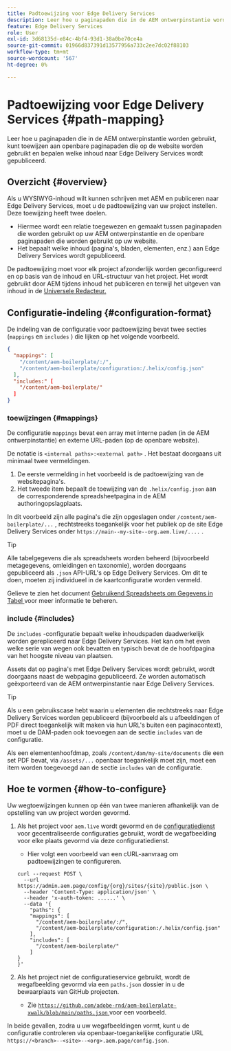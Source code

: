 ```yaml
---
title: Padtoewijzing voor Edge Delivery Services
description: Leer hoe u paginapaden die in de AEM ontwerpinstantie worden gebruikt, kunt toewijzen aan openbare paginapaden die op de website worden gebruikt en bepalen welke inhoud naar Edge Delivery Services wordt gepubliceerd.
feature: Edge Delivery Services
role: User
exl-id: 3d68135d-e84c-4bf4-93d1-38a0be70ce4a
source-git-commit: 01966d837391d13577956a733c2ee7dc02f88103
workflow-type: tm+mt
source-wordcount: '567'
ht-degree: 0%

---
```


# Padtoewijzing voor Edge Delivery Services {#path-mapping}

Leer hoe u paginapaden die in de AEM ontwerpinstantie worden gebruikt, kunt toewijzen aan openbare paginapaden die op de website worden gebruikt en bepalen welke inhoud naar Edge Delivery Services wordt gepubliceerd.

## Overzicht {#overview}

Als u WYSIWYG-inhoud wilt kunnen schrijven met AEM en publiceren naar Edge Delivery Services, moet u de padtoewijzing van uw project instellen. Deze toewijzing heeft twee doelen.

* Hiermee wordt een relatie toegewezen en gemaakt tussen paginapaden die worden gebruikt op uw AEM ontwerpinstantie en de openbare paginapaden die worden gebruikt op uw website.
* Het bepaalt welke inhoud (pagina&#39;s, bladen, elementen, enz.) aan Edge Delivery Services wordt gepubliceerd.

De padtoewijzing moet voor elk project afzonderlijk worden geconfigureerd en op basis van de inhoud en URL-structuur van het project. Het wordt gebruikt door AEM tijdens inhoud het publiceren en terwijl het uitgeven van inhoud in de [ Universele Redacteur.](/help/sites-cloud/authoring/universal-editor/navigation.md)

## Configuratie-indeling {#configuration-format}

De indeling van de configuratie voor padtoewijzing bevat twee secties (`mappings` en `includes` ) die lijken op het volgende voorbeeld.

```json
{
  "mappings": [
    "/content/aem-boilerplate/:/",
    "/content/aem-boilerplate/configuration:/.helix/config.json"
  ],
  "includes:" [
    "/content/aem-boilerplate/"
  ]
}
```

### toewijzingen {#mappings}

De configuratie `mappings` bevat een array met interne paden (in de AEM ontwerpinstantie) en externe URL-paden (op de openbare website).

De notatie is `<internal paths>:<external path>` . Het bestaat doorgaans uit minimaal twee vermeldingen.

1. De eerste vermelding in het voorbeeld is de padtoewijzing van de websitepagina&#39;s.
1. Het tweede item bepaalt de toewijzing van de `.helix/config.json` aan de corresponderende spreadsheetpagina in de AEM authoringopslagplaats.

In dit voorbeeld zijn alle pagina&#39;s die zijn opgeslagen onder `/content/aem-boilerplate/...` , rechtstreeks toegankelijk voor het publiek op de site Edge Delivery Services onder `https://main--my-site--org.aem.live/....` .

>[!TIP]
>
>Alle tabelgegevens die als spreadsheets worden beheerd (bijvoorbeeld metagegevens, omleidingen en taxonomie), worden doorgaans gepubliceerd als `.json` API-URL&#39;s op Edge Delivery Services. Om dit te doen, moeten zij individueel in de kaartconfiguratie worden vermeld.
>
>Gelieve te zien het document [ Gebruikend Spreadsheets om Gegevens in Tabel ](/help/edge/wysiwyg-authoring/tabular-data.md) voor meer informatie te beheren.

### include {#includes}

De `includes` -configuratie bepaalt welke inhoudspaden daadwerkelijk worden gerepliceerd naar Edge Delivery Services. Het kan om het even welke serie van wegen ook bevatten en typisch bevat de de hoofdpagina van het hoogste niveau van plaatsen.

Assets dat op pagina&#39;s met Edge Delivery Services wordt gebruikt, wordt doorgaans naast de webpagina gepubliceerd. Ze worden automatisch geëxporteerd van de AEM ontwerpinstantie naar Edge Delivery Services.

>[!TIP]
>
>Als u een gebruikscase hebt waarin u elementen die rechtstreeks naar Edge Delivery Services worden gepubliceerd (bijvoorbeeld als u afbeeldingen of PDF direct toegankelijk wilt maken via hun URL&#39;s buiten een paginacontext), moet u de DAM-paden ook toevoegen aan de sectie `includes` van de configuratie.
>
>Als een elementenhoofdmap, zoals `/content/dam/my-site/documents` die een set PDF bevat, via `/assets/...` openbaar toegankelijk moet zijn, moet een item worden toegevoegd aan de sectie `includes` van de configuratie.

## Hoe te vormen {#how-to-configure}

Uw wegtoewijzingen kunnen op één van twee manieren afhankelijk van de opstelling van uw project worden gevormd.

1. Als het project voor `aem.live` wordt gevormd en de [ configuratiedienst ](https://www.aem.live/docs/config-service-setup) voor gecentraliseerde configuraties gebruikt, wordt de wegafbeelding voor elke plaats gevormd via deze configuratiedienst.

   * Hier volgt een voorbeeld van een cURL-aanvraag om padtoewijzingen te configureren.

   ```text
   curl --request POST \
     --url https://admin.aem.page/config/{org}/sites/{site}/public.json \
     --header 'Content-Type: application/json' \
     --header 'x-auth-token: ......' \
     --data '{
       "paths": {
       "mappings": [
         "/content/aem-boilerplate/:/",
         "/content/aem-boilerplate/configuration:/.helix/config.json"
       ],
       "includes": [
         "/content/aem-boilerplate/"
       ]
   }
   }'
   ```

1. Als het project niet de configuratieservice gebruikt, wordt de wegafbeelding gevormd via een `paths.json` dossier in u de bewaarplaats van GitHub projecten.

   * Zie [`https://github.com/adobe-rnd/aem-boilerplate-xwalk/blob/main/paths.json` ](https://github.com/adobe-rnd/aem-boilerplate-xwalk/blob/main/paths.json) voor een voorbeeld.

In beide gevallen, zodra u uw wegafbeeldingen vormt, kunt u de configuratie controleren via openbaar-toegankelijke configuratie URL `https://<branch>--<site>--<org>.aem.page/config.json`.

